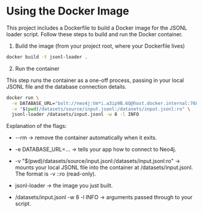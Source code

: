 # Using the Docker Image

This project includes a Dockerfile to build a Docker image for the JSONL loader script. Follow these steps to build and run the Docker container.

1. Build the image (from your project root, where your Dockerfile lives)

```bash
docker build -t jsonl-loader .
```

2. Run the container

This step runs the container as a one-off process, passing in your local JSONL file and the database connection details.


```bash
docker run \
  -e DATABASE_URL="bolt://neo4j:Vm*i.a3ip9B.6Q@host.docker.internal:7687" \
  -v "$(pwd)/datasets/source/input.jsonl:/datasets/input.jsonl:ro" \
  jsonl-loader /datasets/input.jsonl -w 8 -l INFO

```

Explanation of the flags:
- --rm → remove the container automatically when it exits.

- -e DATABASE_URL=... → tells your app how to connect to Neo4j.

- -v "$(pwd)/datasets/source/input.jsonl:/datasets/input.jsonl:ro" → mounts your local JSONL file into the container at /datasets/input.jsonl. The format is -v <local path>:<container path>:ro (read-only).

- jsonl-loader → the image you just built.

- /datasets/input.jsonl -w 8 -l INFO → arguments passed through to your script.